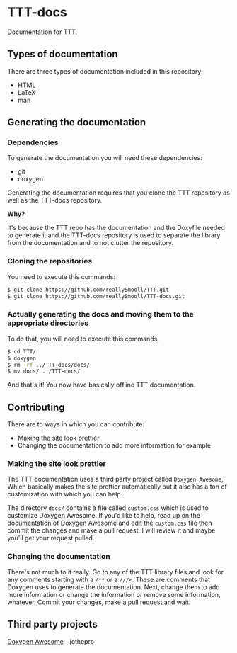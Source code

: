 # TTT-docs
Documentation for TTT.

## Types of documentation
There are three types of documentation included in this repository:

- HTML
- LaTeX
- man

## Generating the documentation
### Dependencies
To generate the documentation you will need these dependencies:

- git
- doxygen

Generating the documentation requires that you clone the TTT repository as well as the TTT-docs repository.

**Why?**

It's because the TTT repo has the documentation and the Doxyfile needed to generate it and the TTT-docs repository is used to separate the library from the documentation and to not clutter the repository.

### Cloning the repositories
You need to execute this commands:

```bash
$ git clone https://github.com/reallySmooll/TTT.git
$ git clone https://github.com/reallySmooll/TTT-docs.git
```

### Actually generating the docs and moving them to the appropriate directories
To do that, you will need to execute this commands:

```bash
$ cd TTT/
$ doxygen
$ rm -rf ../TTT-docs/docs/
$ mv docs/ ../TTT-docs/
```

And that's it! You now have basically offline TTT documentation.

## Contributing
There are to ways in which you can contribute:

- Making the site look prettier
- Changing the documentation to add more information for example

### Making the site look prettier
The TTT documentation uses a third party project called `Doxygen Awesome`, Which basically makes the site prettier automatically but it also has a ton of customization with which you can help.

The directory `docs/` contains a file called `custom.css` which is used to customize Doxygen Awesome. If you'd like to help, read up on the documentation of Doxygen Awesome and edit the `custom.css` file then commit the changes and make a pull request. I will review it and maybe you'll get your request pulled.

### Changing the documentation
There's not much to it really. Go to any of the TTT library files and look for any comments starting with a `/**` or a `///<`. These are comments that Doxygen uses to generate the documentation. Next, change them to add more information or change the information or remove some information, whatever. Commit your changes, make a pull request and wait.

## Third party projects
[Doxygen Awesome](https://www.github.com/jothepro/doxygen-awesome-css) - jothepro
